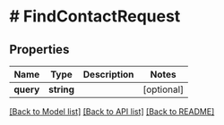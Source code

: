 # # FindContactRequest

## Properties

Name | Type | Description | Notes
------------ | ------------- | ------------- | -------------
**query** | **string** |  | [optional]

[[Back to Model list]](../../README.md#models) [[Back to API list]](../../README.md#endpoints) [[Back to README]](../../README.md)
